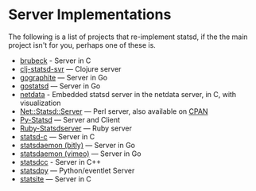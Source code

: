 # Server Implementations

The following is a list of projects that re-implement statsd, if the the main project isn't for you, perhaps one of these is.

* [brubeck](https://github.com/github/brubeck) - Server in C
* [clj-statsd-svr](https://github.com/netmelody/clj-statsd-svr) — Clojure server
* [gographite](https://github.com/amir/gographite) — Server in Go
* [gostatsd](https://github.com/atlassian/gostatsd) — Server in Go
* [netdata](https://github.com/firehol/netdata) - Embedded statsd server in the netdata server, in C, with visualization
* [Net::Statsd::Server](https://github.com/cosimo/perl5-net-statsd-server) — Perl server, also available on [CPAN](https://metacpan.org/module/Net::Statsd::Server)
* [Py-Statsd](https://github.com/sivy/py-statsd) — Server and Client
* [Ruby-Statsdserver](https://github.com/fetep/ruby-statsdserver) — Ruby server
* [statsd-c](https://github.com/jbuchbinder/statsd-c) — Server in C
* [statsdaemon (bitly)](https://github.com/bitly/statsdaemon) — Server in Go
* [statsdaemon (vimeo)](https://github.com/vimeo/statsdaemon) — Server in Go
* [statsdcc](https://github.com/wayfair/statsdcc) - Server in C++
* [statsdpy](https://github.com/pandemicsyn/statsdpy) — Python/eventlet Server
* [statsite](https://github.com/armon/statsite.git) — Server in C
